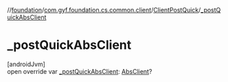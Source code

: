 //[foundation](../../../index.md)/[com.gyf.foundation.cs.common.client](../index.md)/[ClientPostQuick](index.md)/[_postQuickAbsClient](_post-quick-abs-client.md)

# _postQuickAbsClient

[androidJvm]\
open override var [_postQuickAbsClient](_post-quick-abs-client.md): [AbsClient](../-abs-client/index.md)?